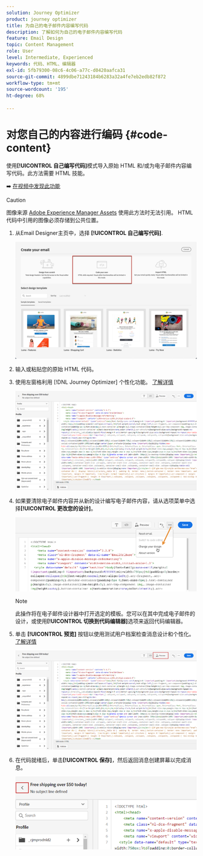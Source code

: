 ```yaml
---
solution: Journey Optimizer
product: journey optimizer
title: 为自己的电子邮件内容编写代码
description: 了解如何为自己的电子邮件内容编写代码
feature: Email Design
topic: Content Management
role: User
level: Intermediate, Experienced
keywords: 代码、HTML、编辑器
exl-id: 5fb79300-08c6-4c06-a77c-d0420aafca31
source-git-commit: 4899dbe71243184b6283a32a4fe7eb2edb82f872
workflow-type: tm+mt
source-wordcount: '195'
ht-degree: 68%

---
```


# 对您自己的内容进行编码 {#code-content}

使用&#x200B;**[!UICONTROL 自己编写代码]**&#x200B;模式导入原始 HTML 和/或为电子邮件内容编写代码。此方法需要 HTML 技能。

➡️ [在视频中发现此功能](#video)

>[!CAUTION]
>
> 图像来源 [Adobe Experience Manager Assets](../content-management/assets.md) 使用此方法时无法引用。 HTML代码中引用的图像必须存储到公共位置。

1. 从Email Designer主页中，选择 **[!UICONTROL 自己编写代码]**.

   ![](assets/code-your-own.png)

1. 输入或粘贴您的原始 HTML 代码。

1. 使用左窗格利用 [!DNL Journey Optimizer] 个性化功能。 [了解详情](../personalization/personalize.md)

   ![](assets/code-editor.png)

1. 如果要清除电子邮件内容并从新的设计编写电子邮件内容，请从选项菜单中选择&#x200B;**[!UICONTROL 更改您的设计]**。

   ![](assets/code-editor-change-design.png)

   >[!NOTE]
   >
   >此操作将在电子邮件设计器中打开选定的模板。您可以在其中完成电子邮件的设计，或使用&#x200B;**[!UICONTROL 切换到代码编辑器]**&#x200B;选项来返回代码编辑器。

1. 单击 **[!UICONTROL 预览]** 按钮以使用测试用户档案检查消息设计和个性化。 [了解详情](../content-management/preview-test.md)

   ![](assets/code-editor-preview.png)

1. 在代码就绪后，单击&#x200B;**[!UICONTROL 保存]**，然后返回消息创建屏幕以完成消息。

   ![](assets/code-editor-save.png)
